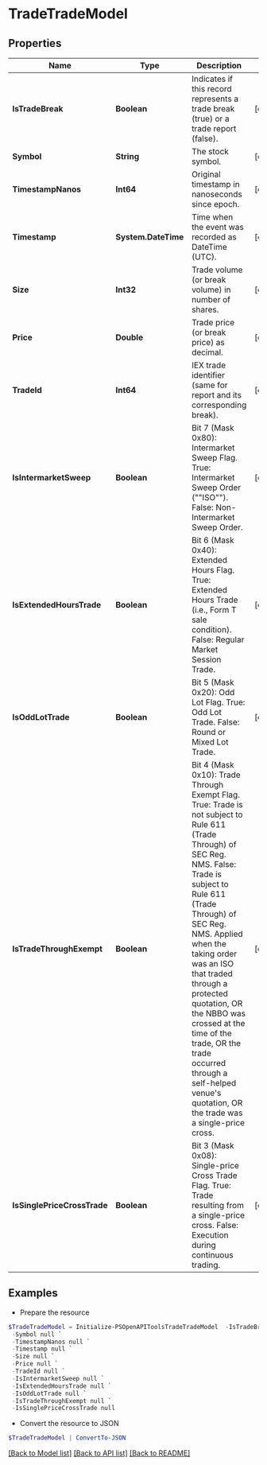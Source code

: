 # TradeTradeModel
## Properties

Name | Type | Description | Notes
------------ | ------------- | ------------- | -------------
**IsTradeBreak** | **Boolean** | Indicates if this record represents a trade break (true) or a trade report (false). | [optional] 
**Symbol** | **String** | The stock symbol. | [optional] 
**TimestampNanos** | **Int64** | Original timestamp in nanoseconds since epoch. | [optional] 
**Timestamp** | **System.DateTime** | Time when the event was recorded as DateTime (UTC). | [optional] 
**Size** | **Int32** | Trade volume (or break volume) in number of shares. | [optional] 
**Price** | **Double** | Trade price (or break price) as decimal. | [optional] 
**TradeId** | **Int64** | IEX trade identifier (same for report and its corresponding break). | [optional] 
**IsIntermarketSweep** | **Boolean** | Bit 7 (Mask 0x80): Intermarket Sweep Flag. True: Intermarket Sweep Order (&quot;&quot;ISO&quot;&quot;). False: Non-Intermarket Sweep Order. | [optional] 
**IsExtendedHoursTrade** | **Boolean** | Bit 6 (Mask 0x40): Extended Hours Flag. True: Extended Hours Trade (i.e., Form T sale condition). False: Regular Market Session Trade. | [optional] 
**IsOddLotTrade** | **Boolean** | Bit 5 (Mask 0x20): Odd Lot Flag. True: Odd Lot Trade. False: Round or Mixed Lot Trade. | [optional] 
**IsTradeThroughExempt** | **Boolean** | Bit 4 (Mask 0x10): Trade Through Exempt Flag. True: Trade is not subject to Rule 611 (Trade Through) of SEC Reg. NMS. False: Trade is subject to Rule 611 (Trade Through) of SEC Reg. NMS. Applied when the taking order was an ISO that traded through a protected quotation, OR the NBBO was crossed at the time of the trade, OR the trade occurred through a self-helped venue&#39;s quotation, OR the trade was a single-price cross. | [optional] 
**IsSinglePriceCrossTrade** | **Boolean** | Bit 3 (Mask 0x08): Single-price Cross Trade Flag. True: Trade resulting from a single-price cross. False: Execution during continuous trading. | [optional] 

## Examples

- Prepare the resource
```powershell
$TradeTradeModel = Initialize-PSOpenAPIToolsTradeTradeModel  -IsTradeBreak null `
 -Symbol null `
 -TimestampNanos null `
 -Timestamp null `
 -Size null `
 -Price null `
 -TradeId null `
 -IsIntermarketSweep null `
 -IsExtendedHoursTrade null `
 -IsOddLotTrade null `
 -IsTradeThroughExempt null `
 -IsSinglePriceCrossTrade null
```

- Convert the resource to JSON
```powershell
$TradeTradeModel | ConvertTo-JSON
```

[[Back to Model list]](../README.md#documentation-for-models) [[Back to API list]](../README.md#documentation-for-api-endpoints) [[Back to README]](../README.md)

